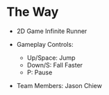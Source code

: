 # The Way
* 2D Game Infinite Runner

* Gameplay Controls:
  * Up/Space: Jump
  * Down/S: Fall Faster
  * P: Pause

* Team Members: Jason Chiew
